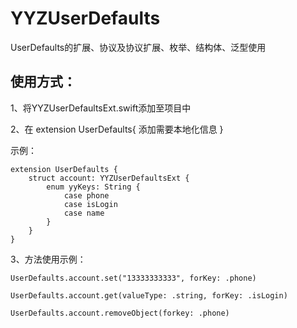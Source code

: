 # YYZUserDefaults
UserDefaults的扩展、协议及协议扩展、枚举、结构体、泛型使用

## 使用方式：

1、将YYZUserDefaultsExt.swift添加至项目中

2、在
extension UserDefaults{
    添加需要本地化信息
}

示例：

```
extension UserDefaults {
    struct account: YYZUserDefaultsExt {
        enum yyKeys: String {
            case phone
            case isLogin
            case name
        } 
    }
}
```

3、方法使用示例：
```
UserDefaults.account.set("13333333333", forKey: .phone)
```
```
UserDefaults.account.get(valueType: .string, forKey: .isLogin)
```
```
UserDefaults.account.removeObject(forkey: .phone)
```
